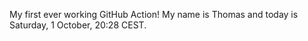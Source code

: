 My first ever working GitHub Action!
My name is Thomas and today is Saturday, 1 October, 20:28 CEST. 
